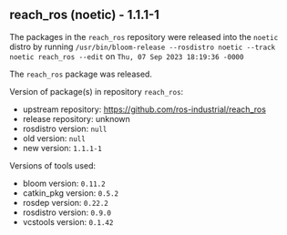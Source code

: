 ## reach_ros (noetic) - 1.1.1-1

The packages in the `reach_ros` repository were released into the `noetic` distro by running `/usr/bin/bloom-release --rosdistro noetic --track noetic reach_ros --edit` on `Thu, 07 Sep 2023 18:19:36 -0000`

The `reach_ros` package was released.

Version of package(s) in repository `reach_ros`:

- upstream repository: https://github.com/ros-industrial/reach_ros
- release repository: unknown
- rosdistro version: `null`
- old version: `null`
- new version: `1.1.1-1`

Versions of tools used:

- bloom version: `0.11.2`
- catkin_pkg version: `0.5.2`
- rosdep version: `0.22.2`
- rosdistro version: `0.9.0`
- vcstools version: `0.1.42`


